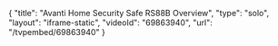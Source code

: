 {
    "title": "Avanti Home Security Safe RS88B Overview",
    "type": "solo",
    "layout": "iframe-static",
    "videoId": "69863940",
    "url": "\/tvpembed\/69863940"
}